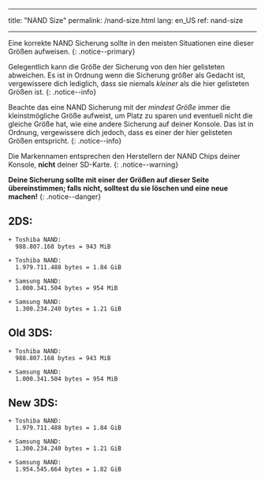 * * *

title: "NAND Size" permalink: /nand-size.html lang: en_US ref: nand-size

* * *

Eine korrekte NAND Sicherung sollte in den meisten Situationen eine dieser Größen aufweisen. {: .notice--primary}

Gelegentlich kann die Größe der Sicherung von den hier gelisteten abweichen. Es ist in Ordnung wenn die Sicherung größer als Gedacht ist, vergewissere dich lediglich, dass sie niemals *kleiner* als die hier gelisteten Größen ist. {: .notice--info}

Beachte das eine NAND Sicherung mit der *mindest Größe* immer die kleinstmögliche Größe aufweist, um Platz zu sparen und eventuell nicht die gleiche Größe hat, wie eine andere Sicherung auf deiner Konsole. Das ist in Ordnung, vergewissere dich jedoch, dass es einer der hier gelisteten Größen entspricht. {: .notice--info}

Die Markennamen entsprechen den Herstellern der NAND Chips deiner Konsole, **nicht** deiner SD-Karte. {: .notice--warning}

**Deine Sicherung sollte mit einer der Größen auf dieser Seite übereinstimmen; falls nicht, solltest du sie löschen und eine neue machen!** {: .notice--danger}

## 2DS:

    + Toshiba NAND:     
      988.807.168 bytes = 943 MiB    
    
    + Toshiba NAND:    
      1.979.711.488 bytes = 1.84 GiB    
    
    + Samsung NAND:    
      1.000.341.504 bytes = 954 MiB    
    
    + Samsung NAND:    
      1.300.234.240 bytes = 1.21 GiB    
    

## Old 3DS:

    + Toshiba NAND:     
      988.807.168 bytes = 943 MiB    
    
    + Samsung NAND:    
      1.000.341.504 bytes = 954 MiB    
    

## New 3DS:

    + Toshiba NAND:    
      1.979.711.488 bytes = 1.84 GiB    
    
    + Samsung NAND:    
      1.300.234.240 bytes = 1.21 GiB    
    
    + Samsung NAND:
      1.954.545.664 bytes = 1.82 GiB